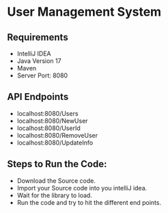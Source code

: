 
# User Management System
## Requirements
- IntelliJ IDEA
- Java Version 17
- Maven
- Server Port: 8080



## API Endpoints
- localhost:8080/Users
- localhost:8080/NewUser
- localhost:8080/UserId
- localhost:8080/RemoveUser
- localhost:8080/UpdateInfo


##  Steps to Run the Code:
- Download the Source code.
- Import your Source code into you intelliJ idea.
- Wait for the library to load.
- Run the code and try to hit the different end points.



